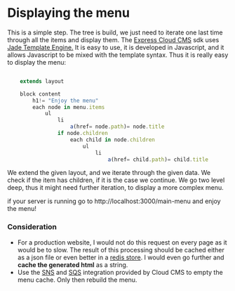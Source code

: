 # Displaying the menu

This is a simple step. The tree is build, we just need to iterate one last time through all the items and display them. The [Express Cloud CMS](https://github.com/gitana/sdk/tree/master/helloworld-express) sdk uses [Jade Template Engine.](http://jadelang.net/) It is easy to use, it is developed in Javascript, and it allows Javascript to be mixed with the template syntax. Thus it is really easy to display the menu:

```javascript

    extends layout

    block content
        h1!= "Enjoy the menu"
        each node in menu.items
            ul
                li
                    a(href= node.path)= node.title
                if node.children
                    each child in node.children
                        ul
                            li
                                a(href= child.path)= child.title

```

We extend the given layout, and we iterate through the given data. We check if the item has children, if it is the case we continue. We go two level deep, thus it might need further iteration, to display a more complex menu.

if your server is running go to http://localhost:3000/main-menu and enjoy the menu!

### Consideration
* For a production website, I would not do this request on every page as it would be to slow. The result of this processing should be cached either as a json file or even better in a [redis store](https://redis.io/). I would even go further and **cache the generated html** as a string.
* Use the [SNS](https://www.cloudcms.com/documentation/api/api/integrations/amazon-sns.html) and [SQS](https://www.cloudcms.com/documentation/api/api/integrations/amazon-sqs.html) integration provided by Cloud CMS to empty the menu cache. Only then rebuild the menu.
